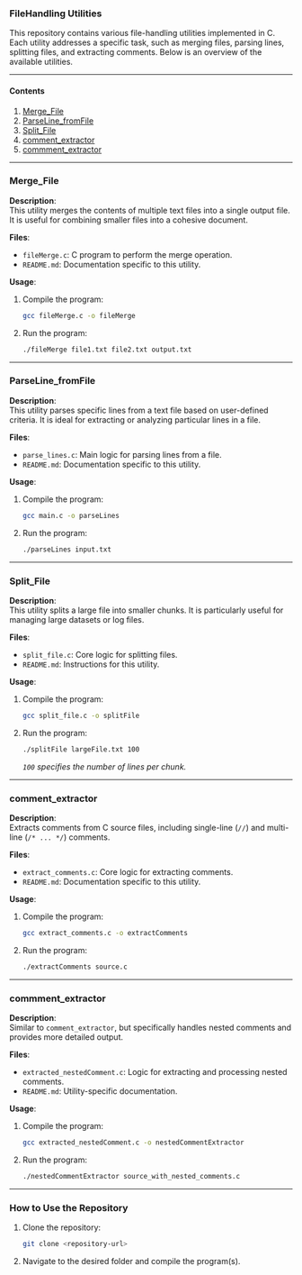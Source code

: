 
### **FileHandling Utilities**

This repository contains various file-handling utilities implemented in C. Each utility addresses a specific task, such as merging files, parsing lines, splitting files, and extracting comments. Below is an overview of the available utilities.

---

#### **Contents**

1. [Merge_File](#merge_file)  
2. [ParseLine_fromFile](#parseline_fromfile)  
3. [Split_File](#split_file)  
4. [comment_extractor](#comment_extractor)  
5. [commment_extractor](#commment_extractor)

---

### **Merge_File**

**Description**:  
This utility merges the contents of multiple text files into a single output file. It is useful for combining smaller files into a cohesive document.

**Files**:  
- `fileMerge.c`: C program to perform the merge operation.
- `README.md`: Documentation specific to this utility.

**Usage**:
1. Compile the program:
   ```bash
   gcc fileMerge.c -o fileMerge
   ```
2. Run the program:
   ```bash
   ./fileMerge file1.txt file2.txt output.txt
   ```

---

### **ParseLine_fromFile**

**Description**:  
This utility parses specific lines from a text file based on user-defined criteria. It is ideal for extracting or analyzing particular lines in a file.

**Files**:  
- `parse_lines.c`: Main logic for parsing lines from a file.
- `README.md`: Documentation specific to this utility.

**Usage**:
1. Compile the program:
   ```bash
   gcc main.c -o parseLines
   ```
2. Run the program:
   ```bash
   ./parseLines input.txt
   ```

---

### **Split_File**

**Description**:  
This utility splits a large file into smaller chunks. It is particularly useful for managing large datasets or log files.

**Files**:  
- `split_file.c`: Core logic for splitting files.
- `README.md`: Instructions for this utility.

**Usage**:
1. Compile the program:
   ```bash
   gcc split_file.c -o splitFile
   ```
2. Run the program:
   ```bash
   ./splitFile largeFile.txt 100
   ```
   *`100` specifies the number of lines per chunk.*

---

### **comment_extractor**

**Description**:  
Extracts comments from C source files, including single-line (`//`) and multi-line (`/* ... */`) comments.

**Files**:  
- `extract_comments.c`: Core logic for extracting comments.
- `README.md`: Documentation specific to this utility.

**Usage**:
1. Compile the program:
   ```bash
   gcc extract_comments.c -o extractComments
   ```
2. Run the program:
   ```bash
   ./extractComments source.c
   ```

---

### **commment_extractor**

**Description**:  
Similar to `comment_extractor`, but specifically handles nested comments and provides more detailed output.

**Files**:  
- `extracted_nestedComment.c`: Logic for extracting and processing nested comments.
- `README.md`: Utility-specific documentation.

**Usage**:
1. Compile the program:
   ```bash
   gcc extracted_nestedComment.c -o nestedCommentExtractor
   ```
2. Run the program:
   ```bash
   ./nestedCommentExtractor source_with_nested_comments.c
   ```

---

### **How to Use the Repository**

1. Clone the repository:
   ```bash
   git clone <repository-url>
   ```
2. Navigate to the desired folder and compile the program(s).


